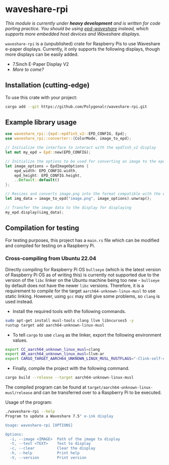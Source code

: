 # waveshare-rpi

*This module is currently under **heavy development** and is written for code porting practice. You should be using [epd-waveshare](https://lib.rs/crates/epd-waveshare) instead, which supports more embedded host devices and Waveshare displays.*

`waveshare-rpi` is a (unpublished) crate for Raspberry Pis to use Waveshare e-paper displays. Currently, it only supports the following displays, though more displays can be easily added.

* 7.5inch E-Paper Display V2
* *More to come?*

## Installation (cutting-edge)

To use this crate with your project:

```bash
cargo add --git https://github.com/Polygonalr/waveshare-rpi.git
```

## Example library usage

```rust
use waveshare_rpi::{epd::epd7in5_v2::EPD_CONFIG, Epd};
use waveshare_rpi::converter::{ColorMode, image_to_epd};

// Initialize the interface to interact with the epd7in5_v2 display
let mut my_epd = Epd::new(EPD_CONFIG);

// Initialize the options to be used for converting an image to the epd format
let image_options = EpdImageOptions {
    epd_width: EPD_CONFIG.width,
    epd_height: EPD_CONFIG.height,
    ..Default::default()
};

// Resizes and converts image.png into the format compatible with the epd7in5_v2 display
let img_data = image_to_epd("image.png", image_options).unwrap();

// Transfer the image data to the display for displaying
my_epd.display(&img_data);
```

## Compilation for testing

For testing purposes, this project has a `main.rs` file which can be modified and compiled for testing on a Raspberry Pi.

### Cross-compiling from Ubuntu 22.04

Directly compiling for Raspberry Pi OS `bullseye` (which is the latest version of Raspberry Pi OS as of writing this) is currently not supported due to the version of the `libc` linker on the Ubuntu machine being too new - `bullseye` by default does not have the newer `libc` versions. Therefore, it is a requirement to compile for the target `aarch64-unknown-linux-musl` to use static linking. However, using `gcc` may still give some problems, so `clang` is used instead.

* Install the required tools with the following commands. 

```bash
sudo apt-get install musl-tools clang llvm libncurses5 -y
rustup target add aarch64-unknown-linux-musl
```

* To tell `cargo` to use `clang` as the linker, export the following environment values.

```bash
export CC_aarch64_unknown_linux_musl=clang
export AR_aarch64_unknown_linux_musl=llvm-ar
export CARGO_TARGET_AARCH64_UNKNOWN_LINUX_MUSL_RUSTFLAGS="-Clink-self-contained=yes -Clinker=rust-lld"
```

* Finally, compile the project with the following command.

```bash
cargo build --release --target aarch64-unknown-linux-musl
```

The compiled program can be found at `target/aarch64-unknown-linux-musl/release` and can be transferred over to a Raspberry Pi to be executed.

Usage of the program:

```bash
./waveshare-rpi --help
Program to update a Waveshare 7.5" e-ink display

Usage: waveshare-rpi [OPTIONS]

Options:
  -i, --image <IMAGE>  Path of the image to display
  -t, --text <TEXT>    Text to display
  -c, --clear          Clear the display
  -h, --help           Print help
  -V, --version        Print version
```

